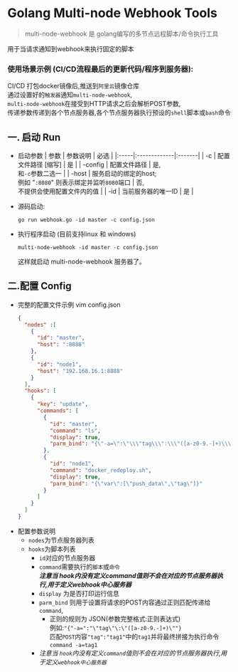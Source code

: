Golang Multi-node Webhook Tools
===
>multi-node-webhook 是 golang编写的多节点远程脚本/命令执行工具

用于当请求通知到webhook来执行固定的脚本

### 使用场景示例 (CI/CD流程最后的更新代码/程序到服务器):

CI/CD 打包docker镜像后,推送到`阿里云`镜像仓库\
通过设置好的`触发器`通知`multi-node-webhook`,\
`multi-node-webhook`在接受到HTTP请求之后会解析POST参数,\
传递参数传递到各个节点服务器,各个节点服务器执行预设的`shell`脚本或`bash`命令



一. 启动 Run
---

+ 启动参数
  | 参数  | 参数说明      | 必选    |
  |:-----|:-------------|:-------|
  | -c  | 配置文件路径 [缩写] | 是  |
  | -config | 配置文件路径 | 是,<br/> 和`-c`参数二选一    |
  | -host | 服务启动的绑定的host; <br/> 例如 "`:8080`" 则表示绑定并监听`8080`端口 | 否,<br/> 不提供会使用配置文件内的值 |
  | -id | 当前服务器的唯一ID | 是 |


+ 源码启动:
    ```
    go run webhook.go -id master -c config.json
    ```

+ 执行程序启动 (目前支持linux 和 windows)
    ```
    multi-node-webhook -id master -c config.json
    ```
  这样就启动 multi-node-webhook 服务器了。


二.配置 Config
---
- 完整的配置文件示例
  vim config.json
  ```json
  {
    "nodes" :[
      {
        "id": "master",
        "host": ":8888"
      },
      {
        "id": "node1",
        "host": "192.168.16.1:8888"
      }
    ],
    "hooks": [
      {
        "key": "update",
        "commands": [
          {
            "id": "master",
            "command": "ls",
            "display": true,
            "parm_bind": "{\"-a=\":\"\\\"tag\\\":\\\"([a-z0-9.-]+)\\\"\"}"
          },
          {
            "id": "node1",
            "command": "docker_redeploy.sh",
            "display": true,
            "parm_bind": "{\"var\":[\"push_data\",\"tag\"]}"
          }
        ]
      }
    ]
  }
  ```
- 配置参数说明
  - `nodes`为节点服务器列表
  - `hooks`为脚本列表
    - `id`对应的节点服务器
    - `command`需要执行的`脚本`或`命令`<br>***注意当 hook内没有定义command值则不会在对应的节点服务器执行,用于定义webhook中心服务器***
    - `display` 为是否打印运行信息
    - `parm_bind` 则用于设置将请求的POST内容通过正则匹配传递给`command`,
      - 正则的规则为 JSON(参数完整格式:正则表达式)<br>
      例如:```"{"-a=":"\"tag\"\:\"([a-z0-9.-]+)\""}```<br>
      匹配`POST`内容`"tag":"tag1"`中的`tag1`并将最终拼接为执行命令`command -a=tag1`
     - *注意当 `hook`内没有定义`command`值则不会在对应的节点服务器执行,用于定义`webhook中心服务器`* 

